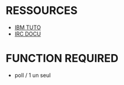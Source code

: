 # RESSOURCES

- [IBM TUTO](https://www.ibm.com/docs/en/i/7.4?topic=designs-using-poll-instead-select)
- [IRC DOCU](https://datatracker.ietf.org/doc/html/rfc1459)

# FUNCTION REQUIRED

- poll / 1 un seul

